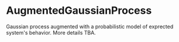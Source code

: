 # AugmentedGaussianProcess
Gaussian process augmented with a probabilistic model of exprected system's behavior. More details TBA.

